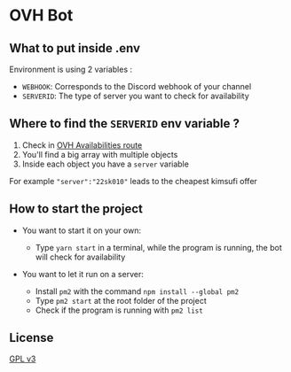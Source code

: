 # OVH Bot

## What to put inside .env

Environment is using 2 variables :

- `WEBHOOK`: Corresponds to the Discord webhook of your channel
- `SERVERID`: The type of server you want to check for availability

## Where to find the `SERVERID` env variable ?

1. Check in [OVH Availabilities route](https://www.ovh.com/engine/apiv6/dedicated/server/datacenter/availabilities/)
2. You'll find a big array with multiple objects
3. Inside each object you have a `server` variable

For example `"server":"22sk010"` leads to the cheapest kimsufi offer

## How to start the project

- You want to start it on your own:
  - Type `yarn start` in a terminal, while the program is running, the bot will check for availability

- You want to let it run on a server:
  - Install `pm2` with the command `npm install --global pm2`
  - Type `pm2 start` at the root folder of the project
  - Check if the program is running with `pm2 list`

## License

[GPL v3](./License)